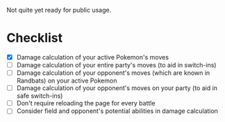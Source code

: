 Not quite yet ready for public usage.

# Checklist

- [x] Damage calculation of your active Pokemon's moves
- [ ] Damage calculation of your entire party's moves (to aid in switch-ins)
- [ ] Damage calculation of your opponent's moves (which are known in Randbats) on your active Pokemon
- [ ] Damage calculation of your opponent's moves on your party (to aid in safe switch-ins)
- [ ] Don't require reloading the page for every battle
- [ ] Consider field and opponent's potential abilities in damage calculation
